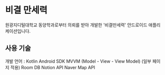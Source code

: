 # 비결 만세력

원광지디털대학교 동양학과로부터 의뢰를 받아 개발한
'비결만세력' 안드로이드 애플리케이션입니다.


## 사용 기술
개발 언어 : Kotlin
Android SDK
MVVM (Model - View - View Model) (일부 페이지 적용)
Room DB
Notion API
Naver Map API
